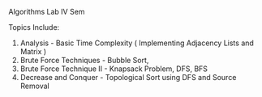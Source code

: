 Algorithms Lab IV Sem 

Topics Include: 
1) Analysis - Basic Time Complexity ( Implementing Adjacency Lists and Matrix ) 
2) Brute Force Techniques - Bubble Sort, 
3) Brute Force Technique II - Knapsack Problem, DFS, BFS
4) Decrease and Conquer - Topological Sort using DFS and Source Removal 

